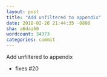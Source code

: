 ```yaml
---
layout: post
title: "Add unfiltered to appendix"
date: 2018-02-26 21:44:35 -0800
sha: a6daa50
wordcount: 34373
categories: commit
---
```

Add unfiltered to appendix

- fixes #20
